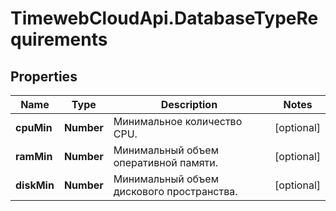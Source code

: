 # TimewebCloudApi.DatabaseTypeRequirements

## Properties

Name | Type | Description | Notes
------------ | ------------- | ------------- | -------------
**cpuMin** | **Number** | Минимальное количество CPU. | [optional] 
**ramMin** | **Number** | Минимальный объем оперативной памяти. | [optional] 
**diskMin** | **Number** | Минимальный объем дискового пространства. | [optional] 


